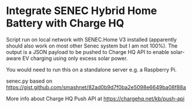 # Integrate SENEC Hybrid Home Battery with Charge HQ
Script run on local network with SENEC.Home V3 installed (apparently should also work on most other Senec system but I am not 100%). The output is a JSON payload to be pushed to Charge HQ API to enable solar-aware EV charging using only excess solar power. 

You would need to run this on a standalone server e.g. a Raspberry Pi. 

senec.py based on https://gist.github.com/smashnet/82ad0b9d7f0ba2e5098e6649ba08f88a

More info about Charge HQ Push API at https://chargehq.net/kb/push-api
